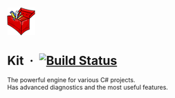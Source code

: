 [![Kit project](https://raw.githubusercontent.com/chubrik/Kit/master/logo-64x64.png)](#)
# Kit &nbsp;&middot;&nbsp; [![Build Status](https://travis-ci.org/chubrik/Kit.svg?branch=master)](https://travis-ci.org/chubrik/Kit)
The powerful engine for various C# projects.<br>
Has advanced diagnostics and the most useful features.
